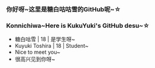 ### 你好呀~这里是糖白咕咕雪的GitHub呢~☆
### Konnichiwa~Here is KukuYuki's GitHub desu~☆
- 糖白咕雪 | 18 | 是学生呀~
- Kuyuki Toshira | 18 | Student~
- Nice to meet you~
- 很高兴见到你呀~
<!--
**SovietBall/SovietBall** is a ✨ _special_ ✨ repository because its `README.md` (this file) appears on your GitHub profile.

Here are some ideas to get you started:

- 🔭 I’m currently working on ...
- 🌱 I’m currently learning ...
- 👯 I’m looking to collaborate on ...
- 🤔 I’m looking for help with ...
- 💬 Ask me about ...
- 📫 How to reach me: ...
- 😄 Pronouns: ...
- ⚡ Fun fact: ...
-->
